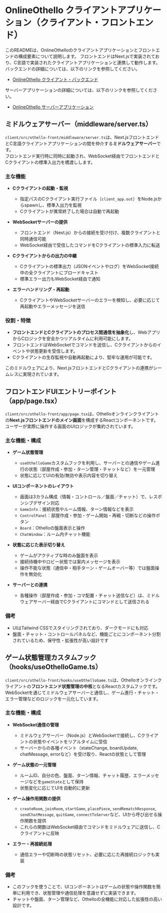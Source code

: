 # OnlineOthello クライアントアプリケーション（クライアント・フロントエンド）

このREADMEは、OnlineOthelloのクライアントアプリケーションとフロントエンドの構成要素について説明します。
フロントエンドはNext.jsで実装されており、C言語で実装されたクライアントアプリケーションと連携して動作します。
バックエンドの詳細については、以下のリンクを参照してください。

- [OnlineOthello クライアント・バックエンド](../../README.md)

サーバーアプリケーションの詳細については、以下のリンクを参照してください。

- [OnlineOthello サーバーアプリケーション](../../../server/README.md)

## ミドルウェアサーバー（middleware/server.ts）

`client/src/othello-front/middleware/server.ts`は、Next.jsフロントエンドとC言語クライアントアプリケーションの間を仲介する**ミドルウェアサーバー**です。  
フロントエンド実行時に同時に起動され、WebSocket経由でフロントエンドとCクライアントの標準入出力を橋渡しします。

### 主な機能

- **Cクライアントの起動・監視**
  - 指定パスのCクライアント実行ファイル（`client_app.out`）をNode.jsからspawnし、標準入出力を監視
  - Cクライアントが異常終了した場合は自動で再起動

- **WebSocketサーバーの提供**
  - フロントエンド（Next.js）からの接続を受け付け、複数クライアントと同時通信可能
  - WebSocket経由で受信したコマンドをCクライアントの標準入力に転送

- **Cクライアントからの出力の中継**
  - Cクライアントの標準出力（JSONイベントやログ）をWebSocket接続中の全クライアントにブロードキャスト
  - 標準エラー出力もWebSocket経由で通知

- **エラーハンドリング・再起動**
  - CクライアントやWebSocketサーバーのエラーを検知し、必要に応じて再起動やエラーメッセージを送信

### 役割・特徴

- **フロントエンドとCクライアントのプロセス間通信を抽象化**し、WebアプリからCロジックを安全かつリアルタイムに利用可能にします。
- フロントエンドはWebSocketでコマンドを送信し、Cクライアントからのイベントや状態更新を受信します。
- Cクライアントの生存監視や自動再起動により、堅牢な運用が可能です。

このミドルウェアにより、Next.jsフロントエンドとCクライアントの連携がシームレスに実現されています。

## フロントエンドUIエントリーポイント（app/page.tsx）

`client/src/othello-front/app/page.tsx`は、Othelloオンラインクライアントの**Next.jsフロントエンドのメイン画面**を構成するReactコンポーネントです。  
ユーザーが実際に操作する画面のUIロジックが集約されています。

### 主な機能・構成

- **ゲーム状態管理**
  - `useOthelloGame`カスタムフックを利用し、サーバーとの通信やゲーム進行の状態（部屋作成・参加・ターン管理・チャットなど）を一元管理
  - 状態に応じてUIの有効/無効や表示内容を切り替え

- **UIコンポーネントのレイアウト**
  - 画面は3カラム構成（情報・コントロール／盤面／チャット）で、レスポンシブデザイン対応
  - `GameInfo`：接続状態やルーム情報、ターン情報などを表示
  - `ControlPanel`：部屋作成・参加・ゲーム開始・再戦・切断などの操作ボタン
  - `Board`：Othelloの盤面表示と操作
  - `ChatWindow`：ルーム内チャット機能

- **状態に応じた表示切り替え**
  - ゲームがアクティブな時のみ盤面を表示
  - 接続待機中やロビー状態では案内メッセージを表示
  - 操作不能な状態（通信中・相手ターン・ゲームオーバー等）では盤面操作を無効化

- **サーバーとの連携**
  - 各種操作（部屋作成・参加・コマ配置・チャット送信など）は、ミドルウェアサーバー経由でCクライアントにコマンドとして送信される

### 備考

- UIはTailwind CSSでスタイリングされており、ダークモードにも対応
- 盤面・チャット・コントロールパネルなど、機能ごとにコンポーネント分割されているため、保守性・拡張性が高い設計です

## ゲーム状態管理カスタムフック（hooks/useOthelloGame.ts）

`client/src/othello-front/hooks/useOthelloGame.ts`は、Othelloオンラインクライアントの**フロントエンド状態管理の中核**となるReactカスタムフックです。  
WebSocketを通じてミドルウェアサーバーと通信し、ゲーム進行・チャット・エラー管理などのロジックを一元化しています。

### 主な機能・構成

- **WebSocket通信の管理**
  - ミドルウェアサーバー（Node.js）とWebSocketで接続し、Cクライアントの状態やイベントをリアルタイムに受信
  - サーバーからの各種イベント（stateChange, boardUpdate, chatMessage, errorなど）を受け取り、Reactの状態として管理

- **ゲーム状態の一元管理**
  - ルームID、自分の色、盤面、ターン情報、チャット履歴、エラーメッセージなどを`gameState`として保持
  - 状態変化に応じてUIを自動的に更新

- **ゲーム操作用関数の提供**
  - `createRoom`, `joinRoom`, `startGame`, `placePiece`, `sendRematchResponse`, `sendChatMessage`, `quitGame`, `connectToServer`など、UIから呼び出せる操作関数を提供
  - これらの関数はWebSocket経由でコマンドをミドルウェアに送信し、Cクライアントに反映

- **エラー・再接続処理**
  - 通信エラーや切断時の状態リセット、必要に応じた再接続ロジックも実装

### 備考

- このフックを使うことで、UIコンポーネントはゲームの状態や操作関数を簡単に利用でき、状態管理や通信処理を意識せずに実装できます。
- チャットや盤面、ターン管理など、Othelloの全機能に対応した拡張性の高い設計です。
